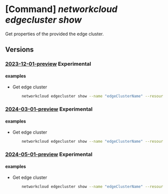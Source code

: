 # [Command] _networkcloud edgecluster show_

Get properties of the provided the edge cluster.

## Versions

### [2023-12-01-preview](/Resources/mgmt-plane/L3N1YnNjcmlwdGlvbnMve30vcmVzb3VyY2Vncm91cHMve30vcHJvdmlkZXJzL21pY3Jvc29mdC5uZXR3b3JrY2xvdWQvZWRnZWNsdXN0ZXJzL3t9/2023-12-01-preview.xml) **Experimental**

<!-- mgmt-plane /subscriptions/{}/resourcegroups/{}/providers/microsoft.networkcloud/edgeclusters/{} 2023-12-01-preview -->

#### examples

- Get edge cluster
    ```bash
        networkcloud edgecluster show --name "edgeClusterName" --resource-group "resourceGroupName"
    ```

### [2024-03-01-preview](/Resources/mgmt-plane/L3N1YnNjcmlwdGlvbnMve30vcmVzb3VyY2Vncm91cHMve30vcHJvdmlkZXJzL21pY3Jvc29mdC5uZXR3b3JrY2xvdWQvZWRnZWNsdXN0ZXJzL3t9/2024-03-01-preview.xml) **Experimental**

<!-- mgmt-plane /subscriptions/{}/resourcegroups/{}/providers/microsoft.networkcloud/edgeclusters/{} 2024-03-01-preview -->

#### examples

- Get edge cluster
    ```bash
        networkcloud edgecluster show --name "edgeClusterName" --resource-group "resourceGroupName"
    ```

### [2024-05-01-preview](/Resources/mgmt-plane/L3N1YnNjcmlwdGlvbnMve30vcmVzb3VyY2Vncm91cHMve30vcHJvdmlkZXJzL21pY3Jvc29mdC5uZXR3b3JrY2xvdWQvZWRnZWNsdXN0ZXJzL3t9/2024-05-01-preview.xml) **Experimental**

<!-- mgmt-plane /subscriptions/{}/resourcegroups/{}/providers/microsoft.networkcloud/edgeclusters/{} 2024-05-01-preview -->

#### examples

- Get edge cluster
    ```bash
        networkcloud edgecluster show --name "edgeClusterName" --resource-group "resourceGroupName"
    ```
